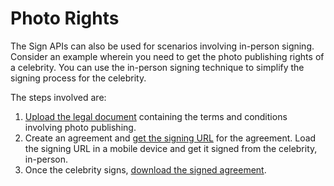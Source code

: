 # Photo Rights

The Sign APIs can also be used for scenarios involving in-person signing. Consider an example wherein you need to get the photo publishing rights of a celebrity. You can use the in-person signing technique to simplify the signing process for the celebrity.

The steps involved are:

1. [Upload the legal document](../api_usage/send_signing.md) containing the terms and conditions involving photo publishing. 
2. Create an agreement and [get the signing URL](../api_usage/get_signing_url.md) for the agreement. Load the signing URL in a mobile device and get it signed from the celebrity, in-person.
3. Once the celebrity signs, [download the signed agreement](../api_usage/download_agreement.md).